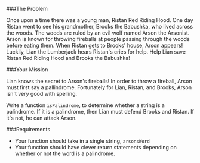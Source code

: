 ###The Problem

Once upon a time there was a young man, Ristan Red Riding Hood. One day Ristan went to see his grandmother, Brooks the Babushka, who lived across the woods. The woods are ruled by an evil wolf named Arson the Arsonist. Arson is known for throwing fireballs at people passing through the woods before eating them. When Ristan gets to Brooks' house, Arson appears! Luckily, Lian the Lumberjack hears Ristan's cries for help. Help Lian save Ristan Red Riding Hood and Brooks the Babushka!

###Your Mission

Lian knows the secret to Arson's fireballs! In order to throw a fireball, Arson must first say a pallindrome. Fortunately for Lian, Ristan, and Brooks, Arson isn't very good with spelling. 

Write a function `isPalindrome`, to determine whether a string is a palindrome. If it is a palindrome, then Lian must defend Brooks and Ristan. If it's not, he can attack Arson. 

###Requirements

 - Your function should take in a single string, `arsonsWord`
 - Your function should have clever return statements depending on whether or not the word is a palindrome. 
